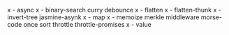 x - async
x - binary-search
curry
debounce
x - flatten
x - flatten-thunk
x - invert-tree
jasmine-asynk
x - map
x - memoize
merkle
middleware
morse-code
once
sort
throttle
throttle-promises
x - value
